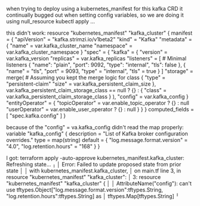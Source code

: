 when trying to deploy using a kubernetes_manifest for this kafka CRD it continually bugged out when setting config variables, so we are doing it using null_resource kubectl apply ...

this didn't work:
resource "kubernetes_manifest" "kafka_cluster" {
manifest = {
"apiVersion" = "kafka.strimzi.io/v1beta2"
"kind"       = "Kafka"
"metadata" = {
"name"      = var.kafka_cluster_name
"namespace" = var.kafka_cluster_namespace
}
"spec" = {
"kafka" = {
"version"  = var.kafka_version
"replicas" = var.kafka_replicas
"listeners" = [ # Minimal listeners
{ "name": "plain", "port": 9092, "type": "internal", "tls": false },
{ "name" = "tls", "port" = 9093, "type" = "internal", "tls"  = true }
]
"storage" = merge( # Assuming you kept the merge logic for class
{
"type" = "persistent-claim"
"size" = var.kafka_persistent_claim_size
},
var.kafka_persistent_claim_storage_class == null ? {} : { "class" = var.kafka_persistent_claim_storage_class
}
),
"config" = var.kafka_config
}
"entityOperator" = {
"topicOperator" = var.enable_topic_operator ? {} : null
"userOperator"  = var.enable_user_operator ? {} : null
}
}
}
computed_fields = [
"spec.kafka.config"
]
}

because of the "config" = va.kafka_config didn't read the map properly:
variable "kafka_config" {
description = "List of Kafka broker configuration overrides."
type        = map(string)
default = {
"log.message.format.version" = "4.0",
"log.retention.hours"        = "168"
}
}

I got:
terraform apply -auto-approve
kubernetes_manifest.kafka_cluster: Refreshing state...
╷
│ Error: Failed to update proposed state from prior state
│
│   with kubernetes_manifest.kafka_cluster,
│   on main.tf line 3, in resource "kubernetes_manifest" "kafka_cluster":
│    3: resource "kubernetes_manifest" "kafka_cluster" {
│
│ AttributeName("config"): can't use tftypes.Object["log.message.format.version":tftypes.String, "log.retention.hours":tftypes.String] as
│ tftypes.Map[tftypes.String]
╵
